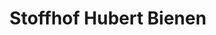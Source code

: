 ---
title: "Stoffhof Hubert Bienen"
url: /hueckelhoven/stoffhof-hubert-bienen/
shop: Schneiderei
---
